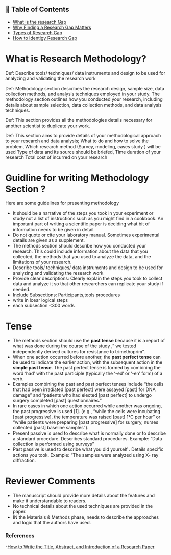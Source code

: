 
## 📑 Table of Contents  

- [What is the research Gap](#What-is-the-research-Gap)  
- [Why Finding a Research Gap Matters](#Why-Finding-a-Research-Gap-Matters)   
- [Types of Research Gap](#Types-of-Research-Gap)  
- [How to Identigy Research Gap](#How-to-Identigy-Research-Gap)  


# What is Research Methodology?

Def: Describe tools/ techniques/ data instruments and design to be used for analyzing and validating the research work

Def: Methodology section describes the research design, sample size, data collection methods, and analysis techniques employed in your study. The methodology section outlines how you conducted your research, including details about sample selection, data collection methods, and data analysis techniques.

Def: This section provides all the methodologies details necessary for another scientist to duplicate your work.

Def: This section aims to provide details of your methodological approach to your research and data analysis; What to do and how to solve the problem, Which research method (Survey, modeling, cases study ) will be used Type of data and its source should be briefed, Time duration of your research Total cost of incurred on your research



# Guidline for writing Methodology Section ?
Here are some guidelines for presenting methodology

- It should be a narrative of the steps you took in your experiment or study not a list of instructions such as you might find in a cookbook. An 
important part of writing a scientific paper is deciding what bit of information needs to be given in detail.
- Do not quote or cite your laboratory manual. Sometimes experimental details are given as a supplement.
- The methods section should describe how you conducted your research. This could include information about the data that you collected, the methods that you used to analyze the data, and the limitations of your research.
- Describe tools/ techniques/ data instruments and design to be used for analyzing and validating the research work
- Provide clear descriptions: Clearly explain the steps you took to collect data and analyze it so that other researchers can replicate your study if needed.
- Include  Subsections: Participants,tools procedures
- write in lcear logical steps
- each subsection <300 words

# Tense

- The methods section should use the **past tense** because it is a report of what was done during the course of the study ,” we tested independently derived cultures for resistance to trimethoprim”.
- When one action occurred before another, the **past perfect tense** can be used to indicate the earlier action, with the subsequent action in the **simple past tense**. The past perfect tense is formed by combining the word ‘had’ with the past participle (typically the ‘-ed’ or ‘-en’ form) of a verb.
- Examples combining the past and past perfect tenses include “the cells that had been irradiated [past perfect] were assayed [past] for DNA damage” and “patients who had elected [past perfect] to undergo surgery completed [past] questionnaires.”
- In rare cases in which one action occurred while another was ongoing, the past progressive is used [1]. (e.g., “while the cells were incubating [past progressive], the temperature was raised [past] 1°C per hour” or “while patients were preparing [past progressive] for surgery, nurses collected [past] baseline samples”).
- Present passive is used to describe what is normally done or to describe a standard procedure. Describes standard procedures. Example: “Data collection is performed using surveys”
- Past passive is used to describe what you did yourself . Details specific actions you took. Example: “The samples were analyzed using X- ray diffraction.

# Reviewer Comments

- The manuscript should provide more details about the features and make it understandable to readers.
- No technical details about the used techniques are provided in the paper.
- IN the Materials & Methods phase, needs to describe the approaches and logic that the authors have used.



### References
-[How to Write the Title, Abstract, and Introduction of a Research Paper](https://chatgpt.com/c/68e8b628-d3cc-8323-be94-ff1f488784a2)




️




























































































